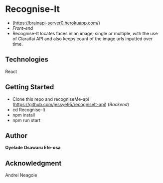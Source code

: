 # Recognise-It 
- (https://brainapi-server0.herokuapp.com/)
- *Front-end*
- Recognise-It locates faces in an image; single or multiple, with the use of Claraifai API and also keeps count of the image urls inputted over time.

## Technologies
React

## Getting Started
- Clone this repo and recogniseMe-api (https://github.com/jessye95/recogniseIt-api) (*Backend*)
- cd Recognise-It 
- npm install
- npm run start

## Author
**Oyelade Osawaru Efe-osa** 

## Acknowledgment
Andrei Neagoie

